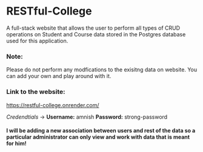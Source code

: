 # RESTful-College
A full-stack website that allows the user to perform all types of CRUD operations on Student and Course data stored in the Postgres database used for this application.

### Note: 
Please do not perform any modfications to the exisitng data on website. You can add your own and play around with it.

### Link to the website: 
https://restful-college.onrender.com/

*Credendtials* -> 
**Username:** amnish
**Password:** strong-password

#### I will be adding a new association between users and rest of the data so a particular administrator can only view and work with data that is meant for him!
